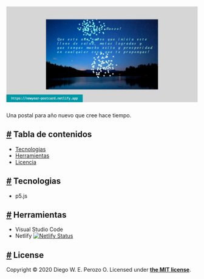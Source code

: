 <h1 align="center">
  <a href="https://newyear-postcard.netlify.app" aria-hidden="true"><img src="https://raw.githubusercontent.com/DiegoPerozo/newyear-postcard/master/img/thumbail.jpg" alt="PostCard" width="1200" /></a>
</h1>

Una postal para año nuevo que cree hace tiempo.

<h2><a id="tabla-de-contenido" href="#tabla-de-contenido" aria-hidden="true">#</a> Tabla de contenidos</h2>

- [Tecnologias](#techs)
- [Herramientas](#tools)
- [Licencia](#licencia)

<h2><a id="tech" href="#tech" aria-hidden="true">#</a> Tecnologias</h2>

- p5.js

<h2><a id="tools" href="#tools" aria-hidden="true">#</a> Herramientas</h2>

- Visual Studio Code
- Netlify
[![Netlify Status](https://api.netlify.com/api/v1/badges/728e98a5-5c59-41a8-916b-3697fc54378d/deploy-status)](https://app.netlify.com/sites/newyear-postcard/deploys)

<h2><a id="licencia" href="#licencia" aria-hidden="true">#</a> License</h2>

Copyright &copy; 2020 Diego W. E. Perozo O. Licensed under **[the MIT license](LICENSE.md)**.